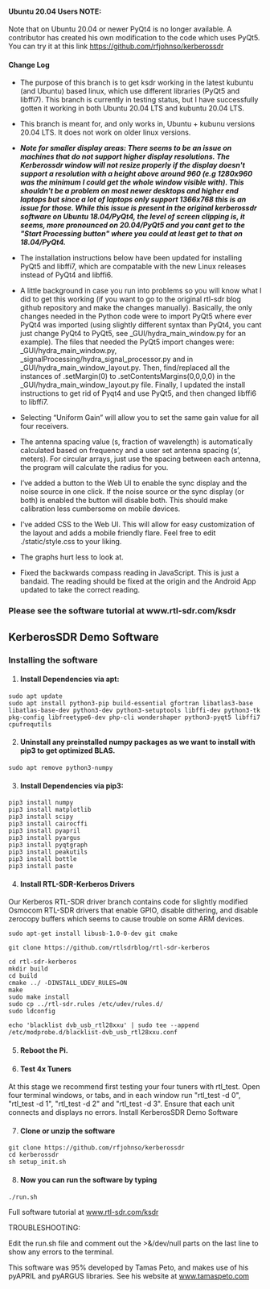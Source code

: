 <h4>Ubuntu 20.04 Users NOTE:</h4>

Note that on Ubuntu 20.04 or newer PyQt4 is no longer available. A contributor has created his own modification to the code which uses PyQt5. You can try it at this link https://github.com/rfjohnso/kerberossdr

<h4>Change Log</h4>

* The purpose of this branch is to get ksdr working in the latest kubuntu (and Ubuntu) based linux, which use different libraries (PyQt5 and libffi7). This branch is currently in testing status, but I have successfully gotten it working in both Ubuntu 20.04 LTS and kubuntu 20.04 LTS.
* This branch is meant for, and only works in, Ubuntu + kubunu versions 20.04 LTS. It does not work on older linux versions. 
* ***Note for smaller display areas: There seems to be an issue on machines that do not support higher display resolutions. The Kerberossdr window will not resize properly if the display doesn't support a resolution with a height above around 960 (e.g 1280x960 was the minimum I could get the whole window visible with). This shouldn't be a problem on most newer desktops and higher end laptops but since a lot of laptops only support 1366x768 this is an issue for those. While this issue is present in the original kerberossdr software on Ubuntu 18.04/PyQt4, the level of screen clipping is, it seems, more pronounced on 20.04/PyQt5 and you cant get to the "Start Processing button" where you could at least get to that on 18.04/PyQt4.***
* The installation instructions below have been updated for installing PyQt5 and libffi7, which are compatable with the new Linux releases instead of PyQt4 and libffi6. 
* A little background in case you run into problems so you will know what I did to get this working (if you want to go to the original rtl-sdr blog github repository and make the changes manually). Basically, the only changes needed in the Python code were to import PyQt5 where ever PyQt4 was imported  (using slightly different syntax than PyQt4, you cant just change PyQt4 to PyQt5, see  _GUI/hydra_main_window.py for an example). The files that needed the PyQt5 import changes were: _GUI/hydra_main_window.py, _signalProcessing/hydra_signal_processor.py and in _GUI/hydra_main_window_layout.py. Then, find/replaced all the instances of .setMargin(0) to .setContentsMargins(0,0,0,0) in the _GUI/hydra_main_window_layout.py file. Finally, I updated the install instructions to get rid of Pyqt4 and use PyQt5, and then changed libffi6 to libffi7.

* Selecting “Uniform Gain” will allow you to set the same gain value for all four receivers.
* The antenna spacing value (s, fraction of wavelength) is automatically calculated based on frequency and a user set antenna spacing (s’, meters). For circular arrays, just use the spacing between each antenna, the program will calculate the radius for you.
* I’ve added a button to the Web UI to enable the sync display and the noise source in one click. If the noise source or the sync display (or both) is enabled the button will disable both. This should make calibration less cumbersome on mobile devices.
* I've added CSS to the Web UI. This will allow for easy customization of the layout and adds a mobile friendly flare. Feel free to edit ./static/style.css to your liking.
* The graphs hurt less to look at.
* Fixed the backwards compass reading in JavaScript. This is just a bandaid. The reading should be fixed at the origin and the Android App updated to take the correct reading.


<h3>Please see the software tutorial at www.rtl-sdr.com/ksdr</h3>

<h2>KerberosSDR Demo Software</h2>

<h3>Installing the software</h3>

1. <h4>Install Dependencies via apt:</h4>

  `sudo apt update`<br>
  `sudo apt install python3-pip build-essential gfortran libatlas3-base libatlas-base-dev python3-dev python3-setuptools libffi-dev python3-tk pkg-config libfreetype6-dev php-cli wondershaper python3-pyqt5 libffi7 cpufrequtils`

2. <h4>Uninstall any preinstalled numpy packages as we want to install with pip3 to get optimized BLAS.</h4>

  `sudo apt remove python3-numpy`

3. <h4>Install Dependencies via pip3:</h4>

  `pip3 install numpy`<br>
  `pip3 install matplotlib`<br>
  `pip3 install scipy`<br>
  `pip3 install cairocffi`<br>
  `pip3 install pyapril`<br>
  `pip3 install pyargus`<br>
  `pip3 install pyqtgraph`<br>
  `pip3 install peakutils`<br>
  `pip3 install bottle`<br>
  `pip3 install paste`<br>

4. <h4>Install RTL-SDR-Kerberos Drivers</h4>

  Our Kerberos RTL-SDR driver branch contains code for slightly modified Osmocom RTL-SDR drivers that enable GPIO, disable dithering, and disable zerocopy buffers which seems to cause trouble on some ARM devices.

  `sudo apt-get install libusb-1.0-0-dev git cmake`<br>

  `git clone https://github.com/rtlsdrblog/rtl-sdr-kerberos`<br>

  `cd rtl-sdr-kerberos`<br>
  `mkdir build`<br>
  `cd build`<br>
  `cmake ../ -DINSTALL_UDEV_RULES=ON`<br>
  `make`<br>
  `sudo make install`<br>
  `sudo cp ../rtl-sdr.rules /etc/udev/rules.d/`<br>
  `sudo ldconfig`<br>

  `echo 'blacklist dvb_usb_rtl28xxu' | sudo tee --append /etc/modprobe.d/blacklist-dvb_usb_rtl28xxu.conf`

5. <h4>Reboot the Pi.</h4>

6. <h4>Test 4x Tuners</h4>

  At this stage we recommend first testing your four tuners with rtl_test. Open four terminal windows, or tabs, and in each window run "rtl_test -d 0", "rtl_test -d 1", "rtl_test -d 2" and "rtl_test -d 3". Ensure that each unit connects and displays no errors.
Install KerberosSDR Demo Software

7. <h4>Clone or unzip the software</h4>

  `git clone https://github.com/rfjohnso/kerberossdr`<br>
  `cd kerberossdr`<br>
  `sh setup_init.sh`

8. <h4>Now you can run the software by typing</h4>

  `./run.sh`

Full software tutorial at www.rtl-sdr.com/ksdr

TROUBLESHOOTING:

Edit the run.sh file and comment out the >&/dev/null parts on the last line to show any errors to the terminal.


This software was 95% developed by Tamas Peto, and makes use of his pyAPRIL and pyARGUS libraries. See his website at www.tamaspeto.com

